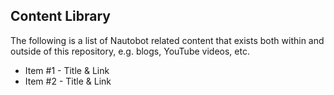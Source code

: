 ## Content Library 

The following is a list of Nautobot related content that exists both within and outside of this repository, e.g. blogs, YouTube videos, etc. 

* Item #1 - Title & Link
* Item #2 - Title & Link


